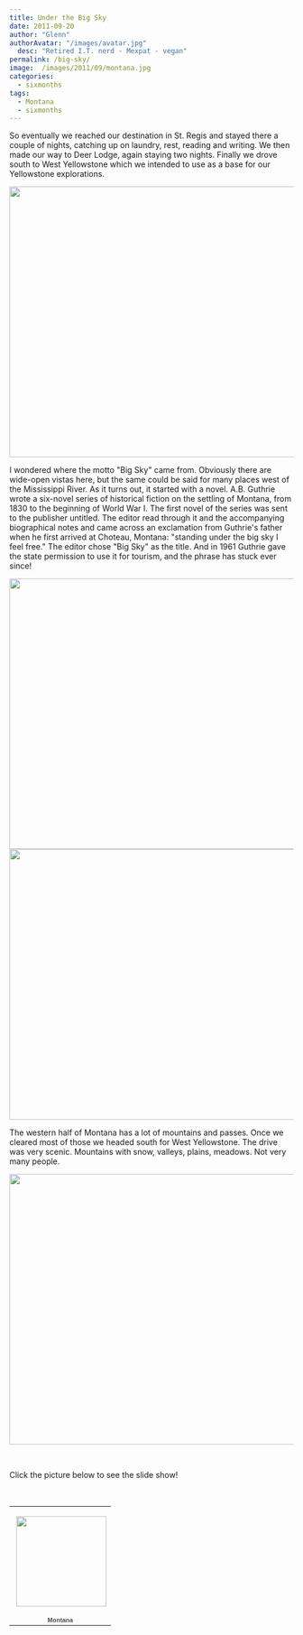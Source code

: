 ```yaml
---
title: Under the Big Sky
date: 2011-09-20
author: "Glenn"
authorAvatar: "/images/avatar.jpg"
  desc: "Retired I.T. nerd - Mexpat - vegan"
permalink: /big-sky/
image:  /images/2011/09/montana.jpg
categories:
  - sixmonths
tags:
  - Montana
  - sixmonths
---
```

So eventually we reached our destination in St. Regis and stayed there a couple of nights, catching up on laundry, rest, reading and writing. We then made our way to Deer Lodge, again staying two nights. Finally we drove south to West Yellowstone which we intended to use as a base for our Yellowstone explorations.

<img class="alignnone" title="Welcome to Montana" src="https://lh6.googleusercontent.com/-0Y4eE1w7IE8/Tmose5yEmSI/AAAAAAAABts/5I-araGR2o0/s640/P1150216.JPG" alt="" width="640" height="480" />

I wondered where the motto "Big Sky" came from. Obviously there are wide-open vistas here, but the same could be said for many places west of the Mississippi River. As it turns out, it started with a novel. A.B. Guthrie wrote a six-novel series of historical fiction on the settling of Montana, from 1830 to the beginning of World War I. The first novel of the series was sent to the publisher untitled. The editor read through it and the accompanying biographical notes and came across an exclamation from Guthrie's father when he first arrived at Choteau, Montana: "standing under the big sky I feel free." The editor chose "Big Sky" as the title. And in 1961 Guthrie gave the state permission to use it for tourism, and the phrase has stuck ever since!

<img class="alignnone" title="Wheat" src="https://lh5.googleusercontent.com/-gdzNIRwwX8k/TniFAVYzPkI/AAAAAAAABzs/kCHPtgZUvbY/s640/P1150271.JPG" alt="" width="640" height="480" />

<img class="alignnone" title="Man's attempt to keep snow drifts off of the freeways" src="https://lh4.googleusercontent.com/-BPgC5ompLOc/TniFXTEOWyI/AAAAAAAABzw/3kn8zy67eVE/s640/P1150273.JPG" alt="" width="640" height="480" />

The western half of Montana has a lot of mountains and passes. Once we cleared most of those we headed south for West Yellowstone. The drive was very scenic. Mountains with snow, valleys, plains, meadows. Not very many people.

<img class="alignnone" title="Mountains" src="https://lh6.googleusercontent.com/-IZ-0cuVZzR8/TniGf7vmrlI/AAAAAAAABz8/AlhsELxbiwk/s640/P1150282.JPG" alt="" width="640" height="480" />

&nbsp;

Click the picture below to see the slide show!

&nbsp;

<table style="width: 194px;">
  <tr>
    <td style="height: 194px; background: url('https://picasaweb.google.com/s/c/transparent_album_background.gif') no-repeat left;" align="center">
      <a href="https://picasaweb.google.com/dixonge/Montana?authuser=0&feat=embedwebsite"><img style="margin: 1px 0 0 4px;" src="https://lh5.googleusercontent.com/-ZJePR6iCWnI/TmoseGqDoGE/AAAAAAAAB0A/FmQg5vkPZUI/s160-c/Montana.jpg" alt="" width="160" height="160" /></a>
    </td>
  </tr>
  
  <tr>
    <td style="text-align: center; font-family: arial,sans-serif; font-size: 11px;">
      <a style="color: #4d4d4d; font-weight: bold; text-decoration: none;" href="https://picasaweb.google.com/dixonge/Montana?authuser=0&feat=embedwebsite">Montana</a>
    </td>
  </tr>
</table>